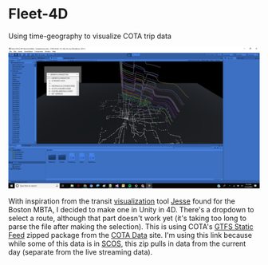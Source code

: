 # Fleet-4D
Using time-geography to visualize COTA trip data

![alt text](https://github.com/SCODEMeetup/Fleet-4D/blob/master/Images/COTA-4D.png)

With inspiration from the transit [visualization](http://mbtaviz.github.io/) tool [Jesse](MathematicsCLtd) found for the Boston MBTA, 
I decided to make one in Unity in 4D. There's a dropdown to select a route, although that part doesn't work yet (it's taking too long to parse the file after making the selection). 
This is using COTA's [GTFS Static Feed](https://www.cota.com/COTA/media/COTAContent/OpenGTFSData.zip) zipped package from the [COTA Data](https://www.cota.com/data/) site. 
I'm using this link because while some of this data is in [SCOS](https://www.smartcolumbusos.com/), this zip pulls in data from the current day (separate from the live streaming data).

